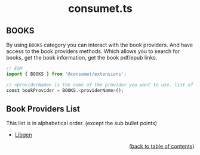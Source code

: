 <h1 align="center">consumet.ts</h1>

<h2>BOOKS</h2>

By using `BOOKS` category you can interact with the book providers. And have access to the book providers methods. Which allows you to search for books, get the book information, get the book pdf/epub links.

```ts
// ESM
import { BOOKS } from '@consumet/extensions';

// <providerName> is the name of the provider you want to use. list of the proivders is below.
const bookProvider = BOOKS.<providerName>();
```

## Book Providers List

This list is in alphabetical order. (except the sub bullet points)

- [Libgen](../providers/libgen.md)

<p align="end">(<a href="https://github.com/consumet/extensions/blob/master/docs">back to table of contents</a>)</p>

